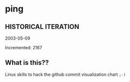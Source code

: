 # ping

## HISTORICAL ITERATION
2003-05-09

Incremented: 2167

## What is this?? 
Linux skills to hack the github commit visualization chart `;-)`
